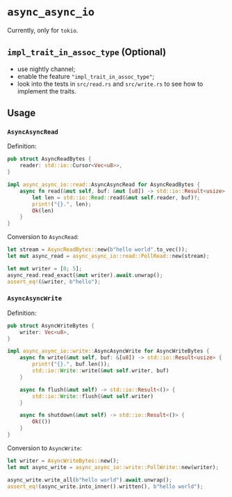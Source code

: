 # `async_async_io`

Currently, only for `tokio`.

## `impl_trait_in_assoc_type` (Optional)

- use nightly channel;
- enable the feature `"impl_trait_in_assoc_type"`;
- look into the tests in `src/read.rs` and `src/write.rs` to see how to implement the traits.

## Usage

### `AsyncAsyncRead`

Definition:

```rust
pub struct AsyncReadBytes {
    reader: std::io::Cursor<Vec<u8>>,
}

impl async_async_io::read::AsyncAsyncRead for AsyncReadBytes {
    async fn read(&mut self, buf: &mut [u8]) -> std::io::Result<usize> {
        let len = std::io::Read::read(&mut self.reader, buf)?;
        print!("{}.", len);
        Ok(len)
    }
}
```

Conversion to `AsyncRead`:

```rust
let stream = AsyncReadBytes::new(b"hello world".to_vec());
let mut async_read = async_async_io::read::PollRead::new(stream);

let mut writer = [0; 5];
async_read.read_exact(&mut writer).await.unwrap();
assert_eq!(&writer, b"hello");
```

### `AsyncAsyncWrite`

Definition:

```rust
pub struct AsyncWriteBytes {
    writer: Vec<u8>,
}

impl async_async_io::write::AsyncAsyncWrite for AsyncWriteBytes {
    async fn write(&mut self, buf: &[u8]) -> std::io::Result<usize> {
        print!("{}.", buf.len());
        std::io::Write::write(&mut self.writer, buf)
    }

    async fn flush(&mut self) -> std::io::Result<()> {
        std::io::Write::flush(&mut self.writer)
    }

    async fn shutdown(&mut self) -> std::io::Result<()> {
        Ok(())
    }
}
```

Conversion to `AsyncWrite`:

```rust
let writer = AsyncWriteBytes::new();
let mut async_write = async_async_io::write::PollWrite::new(writer);

async_write.write_all(b"hello world").await.unwrap();
assert_eq!(async_write.into_inner().written(), b"hello world");
```
